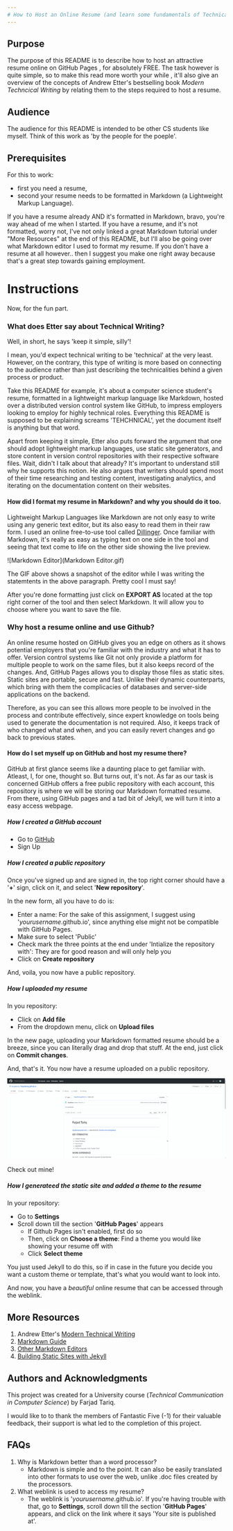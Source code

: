 ```yaml
---
# How to Host an Online Resume (and learn some fundamentals of Technical Communication along the way)
---
```



## Purpose
The purpose of this README is to describe how to host an attractive resume online on GitHub Pages , for absolutely FREE. The task however is quite simple, so to make this read more worth your while , it'll also give an overview of the concepts of Andrew Etter's bestselling book *Modern Techncical Writing* by relating them to the steps required to host a resume. 

## Audience
The audience for this README is intended to be other CS students like myself. Think of this work as 'by the people for the poeple'. 

## Prerequisites
For this to work: 
- first you need a resume, 
- second your resume needs to be formatted in Markdown (a Lightweight Markup Language). 

If you have a resume already AND it's formatted in Markdown, bravo, you're way ahead of me when I started. If you have a resume, and it's not formatted, worry not, I've not only linked a great Markdown tutorial under "More Resources" at the end of this README, but I'll also be going over what Markdown editor I used to format my resume.
If you don't have a resume at all however.. then I suggest you make one right away because that's a great step towards gaining employment. 

# Instructions
Now, for the fun part.

### What does Etter say about Technical Writing?
Well, in short, he says 'keep it simple, silly'! 

I mean, you'd expect technical writing to be 'technical' at the very least. However, on the contrary, this type of writing is more based on connecting to the audience rather than just describing the technicalities behind a given process or product. 

Take this README for example, it's about a computer science student's resume, formatted in a lightweight markup language like Markdown, hosted over a distributed version control system like GitHub, to impress employers looking to employ for highly technical roles. Everything this README is supposed to be explaining screams 'TEHCHNICAL', yet the document itself is anything but that word. 

Apart from keeping it simple, Etter also puts forward the argument that one should adopt lightweight markup languages, use static site generators, and store content in version control repositories with their respective software files. Wait, didn't I talk about that already? It's important to understand still why he supports this notion. He also argues that writers should spend most of their time researching and testing content, investigating analytics, and iterating on the documentation content on their websites.  

#### How did I format my resume in Markdown? and why you should do it too.
Lightweight Markup Languages like Markdown are not only easy to write using any generic text editor, but its also easy to read them in their raw form. I used an online free-to-use tool called [Dillinger](https://dillinger.io/).
Once familiar with Markdown, it's really as easy as typing text on one side in the tool and seeing that text come to life on the other side showing the live preview.

![Markdown Editor](Markdown Editor.gif)

The GIF above shows a snapshot of the editor while I was writing the statemtents in the above paragraph. Pretty cool I must say!

After you're done formatting just click on **EXPORT AS** located at the top right corner of the tool and then select Markdown. It will allow you to choose where you want to save the file.

### Why host a resume online and use Github?
An online resume hosted on GitHub gives you an edge on others as it shows potential employers that you're familiar with the industry and what it has to offer. Version control systems like Git not only provide a platform for multiple people to work on the same files, but it also keeps record of the changes. And, GitHub Pages allows you to display those files as static sites.  Static sites are portable, secure and fast. Unlike their dynamic counterparts, which bring with them the complicacies of databases and server-side applications on the backend.

Therefore, as you can see this allows more people to be involved in the process and contribute effectively, since expert knowledge on tools being used to generate the documentation is not required. Also, it keeps track of who changed what and when, and you can easily revert changes and go back to previous states. 

#### How do I set myself up on GitHub and host my resume there?
GitHub at first glance seems like a daunting place to get familiar with. Atleast, I, for one, thought so. But turns out, it's not. As far as our task is concerned GitHub offers a free public repository with each account, this repository is where we will be storing our Markdown formatted resume. From there, using GitHub pages and a tad bit of Jekyll, we will turn it into a easy access webpage. 

##### How I created a GitHub account
 - Go to [GitHub](https://github.com/)
 - Sign Up

##### How I created a public repository
Once you've signed up and are signed in, the top right corner should have a '**+**' sign, click on it, and select '**New repository**'.

In the new form, all you have to do is:
- Enter a name: For the sake of this assignment, I suggest using '*yourusername*.github.io', since anything else might not be compatible with GitHub Pages.
- Make sure to select 'Public'
- Check mark the three points at the end under 'Intialize the repository with': They are for good reason and will only help you
- Click on **Create repository**

And, voila, you now have a public repository.

##### How I uploaded my resume
In you repository:
- Click on **Add file**
- From the dropdown menu, click on **Upload files**
 
In the new page, uploading your Markdown formatted resume should be a breeze, since you can literally drag and drop that stuff. At the end, just click on **Commit changes**.

And, that's it. You now have a resume uploaded on a public repository.

![Resume](Resume.gif)

Check out mine!

##### How I generateed the static site and added a theme to the resume
In your repository:
- Go to **Settings**
- Scroll down till the section '**GitHub Pages**' appears
    - If Github Pages isn't enabled, first do so 
    - Then, click on **Choose a theme**: Find a theme you would like showing your resume off with 
    - Click **Select theme** 

You just used Jekyll to do this, so if in case in the future you decide you want a custom theme or template, that's what you would want to look into. 

And now, you have a *beautiful* online resume that can be accessed through the weblink.

## More Resources

1. Andrew Etter's [Modern Technical Writing](https://www.amazon.ca/gp/product/B01A2QL9SS/ref=ppx_yo_dt_b_d_asin_title_o00?ie=UTF8&psc=1)
2. [Markdown Guide](https://www.markdownguide.org/getting-started)
3. [Other Markdown Editors](https://www.oberlo.ca/blog/markdown-editors)
4. [Building Static Sites with Jekyll](https://programminghistorian.org/en/lessons/building-static-sites-with-jekyll-github-pages)


## Authors and Acknowledgments
This project was created for a University course (*Technical Communication in Computer Science*) by Farjad Tariq.

I would like to to thank the members of Fantastic Five (-1) for their valuable feedback, their support is what led to the completion of this project. 


## FAQs

1. Why is Markdown better than a word processor?
    -  Markdown is simple and to the point. It can also be easily translated into other formats to use over the web, unlike .doc files created by the processors.
2. What weblink is used to access my resume?
    - The weblink is '*yourusername*.github.io'. If you're having trouble with that, go to **Settings**, scroll down till the section '**GitHub Pages**' appears, and click on the link where it says 'Your site is published at'.
